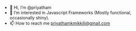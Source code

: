 - 👋 Hi, I’m @priyatham
- 👀 I’m interested in Javascript Frameworks (Mostly functional, occasionally shiny).
- 📫 How to reach me priyathamkmikkili@gmail.com


